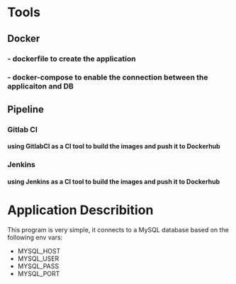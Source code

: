 # Tools
## Docker
### - dockerfile to create the application
### - docker-compose to enable the connection between the applicaiton and DB
## Pipeline
### Gitlab CI 
#### using GitlabCI as a CI tool to build the images and push it to Dockerhub
### Jenkins 
#### using Jenkins as a  CI tool to build the images and push it to Dockerhub
# Application Describition
This program is very simple, it connects to a MySQL database based on the following env vars:
* MYSQL_HOST
* MYSQL_USER
* MYSQL_PASS
* MYSQL_PORT

